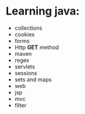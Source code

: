 # Learning java:

* collections
* cookies
* forms
* Http **GET** method
* maven
* regex
* servlets
* sessions
* sets and maps
* web
* jsp
* mvc
* filter
